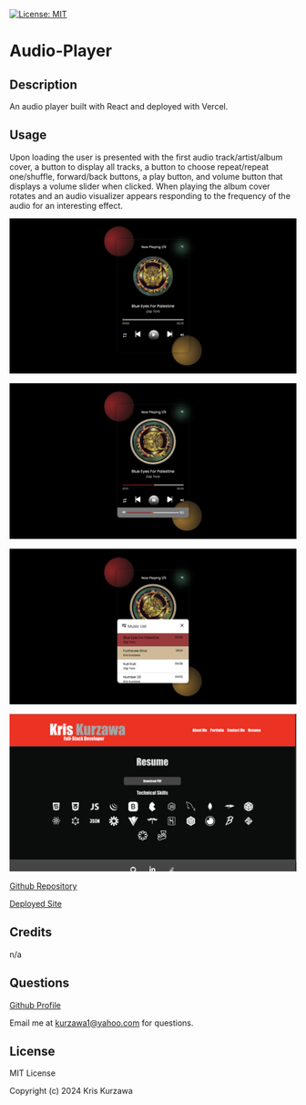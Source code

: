 [![License: MIT](https://img.shields.io/badge/License-MIT-yellow.svg)](https://opensource.org/licenses/MIT)

# Audio-Player

## Description

An audio player built with React and deployed with Vercel.  

## Usage

Upon loading the user is presented with the first audio track/artist/album cover, a button to display all tracks, a button to choose repeat/repeat one/shuffle, forward/back buttons, a play button, and volume button that displays a volume slider when clicked.  When playing the album cover rotates and an audio visualizer appears responding to the frequency of the audio for an interesting effect.

![screenshot1](https://github.com/KKurzawa/AudioPlayer/blob/main/src/assets/images/Screenshot1.png)

![screenshot2](https://github.com/KKurzawa/AudioPlayer/blob/main/src/assets/images/Screenshot2.png)

![screenshot3](https://github.com/KKurzawa/AudioPlayer/blob/main/src/assets/images/Screenshot3.png)

![screenshot4](https://github.com/KKurzawa/React-Portfolio/blob/main/public/Screenshot3.png)

[Github Repository](https://github.com/KKurzawa/AudioPlayer)

[Deployed Site](https://audio-player-ten-eta.vercel.app/)

## Credits

n/a

## Questions

[Github Profile](https://github.com/KKurzawa)

Email me at kurzawa1@yahoo.com for questions.

## License

MIT License

Copyright (c) 2024 Kris Kurzawa




